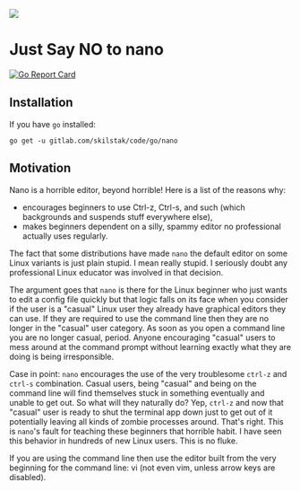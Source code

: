 ![](naNO.gif)

# Just Say NO to nano

[![Go Report Card](https://goreportcard.com/badge/gitlab.com/skilstak/code/go/nano)](https://goreportcard.com/report/gitlab.com/skilstak/code/go/nano) 

## Installation

If you have `go` installed:

```
go get -u gitlab.com/skilstak/code/go/nano
```

## Motivation

Nano is a horrible editor, beyond horrible! Here is a list of the reasons why:

*	encourages beginners to use Ctrl-z, Ctrl-s, and such (which backgrounds and suspends stuff everywhere else),
*	makes beginners dependent on a silly, spammy editor no professional actually uses regularly.

The fact that some distributions have made `nano` the default editor on some Linux variants is just plain stupid. I mean really stupid. I seriously doubt any professional Linux educator was involved in that decision.

The argument goes that `nano` is there for the Linux beginner who just wants to edit a config file quickly but that logic falls on its face when you consider if the user is a "casual" Linux user they already have graphical editors they can use. If they are required to use the command line then they are no longer in the "casual" user category. As soon as you open a command line you are no longer casual, period. Anyone encouraging "casual" users to mess around at the command prompt without learning exactly what they are doing is being irresponsible.

Case in point: `nano` encourages the use of the very troublesome `ctrl-z` and `ctrl-s` combination. Casual users, being "casual" and being on the command line will find themselves stuck in something eventually and unable to get out. So what will they naturally do? Yep, `ctrl-z` and now that "casual" user is ready to shut the terminal app down just to get out of it potentially leaving all kinds of zombie processes around. That's right. This is `nano`'s fault for teaching these beginners that horrible habit. I have seen this behavior in hundreds of new Linux users. This is no fluke.

If you are using the command line then use the editor built from the very beginning for the command line: vi (not even vim, unless arrow keys are disabled).
